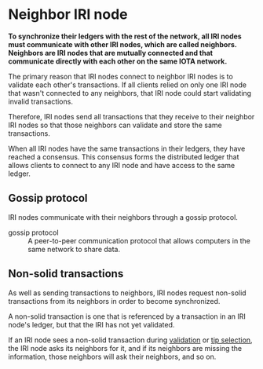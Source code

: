 # Neighbor IRI node

**To synchronize their ledgers with the rest of the network, all IRI nodes must communicate with other IRI nodes, which are called neighbors. Neighbors are IRI nodes that are mutually connected and that communicate directly with each other on the same IOTA network.**

The primary reason that IRI nodes connect to neighbor IRI nodes is to validate each other's transactions. If all clients relied on only one IRI node that wasn't connected to any neighbors, that IRI node could start validating invalid transactions.

Therefore, IRI nodes send all transactions that they receive to their neighbor IRI nodes so that those neighbors can validate and store the same transactions.

When all IRI nodes have the same transactions in their ledgers, they have reached a consensus. This consensus forms the distributed ledger that allows clients to connect to any IRI node and have access to the same ledger.

## Gossip protocol

IRI nodes communicate with their neighbors through a gossip protocol.

<dl><dt>gossip protocol</dt><dd>A peer-to-peer communication protocol that allows computers in the same network to share data.</dd></dl>

## Non-solid transactions

As well as sending transactions to neighbors, IRI nodes request non-solid transactions from its neighbors in order to become synchronized.

A non-solid transaction is one that is referenced by a transaction in an IRI node's ledger, but that the IRI has not yet validated.

If an IRI node sees a non-solid transaction during [validation](../concepts/transaction-validation.md) or [tip selection](root://the-tangle/0.1/concepts/tip-selection.md), the IRI node asks its neighbors for it, and if its neighbors are missing the information, those neighbors will ask their neighbors, and so on.

